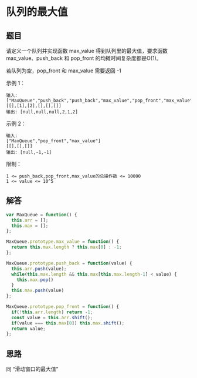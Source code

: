 # 队列的最大值

## 题目
请定义一个队列并实现函数 max_value 得到队列里的最大值，要求函数max_value、push_back 和 pop_front 的均摊时间复杂度都是O(1)。

若队列为空，pop_front 和 max_value 需要返回 -1

示例 1：
```
输入: 
["MaxQueue","push_back","push_back","max_value","pop_front","max_value"]
[[],[1],[2],[],[],[]]
输出: [null,null,null,2,1,2]
```
示例 2：
```
输入: 
["MaxQueue","pop_front","max_value"]
[[],[],[]]
输出: [null,-1,-1]
```

限制：
```
1 <= push_back,pop_front,max_value的总操作数 <= 10000
1 <= value <= 10^5
```

## 解答
```js
var MaxQueue = function() {
  this.arr = [];
  this.max = [];
};

MaxQueue.prototype.max_value = function() {
  return this.max.length ? this.max[0] : -1;
};

MaxQueue.prototype.push_back = function(value) {
  this.arr.push(value);
  while(this.max.length && this.max[this.max.length-1] < value) {
    this.max.pop()
  }
  this.max.push(value)
};

MaxQueue.prototype.pop_front = function() {
  if(!this.arr.length) return -1;
  const value = this.arr.shift();
  if(value === this.max[0]) this.max.shift();
  return value;
};
```

## 思路
同 “滑动窗口的最大值”